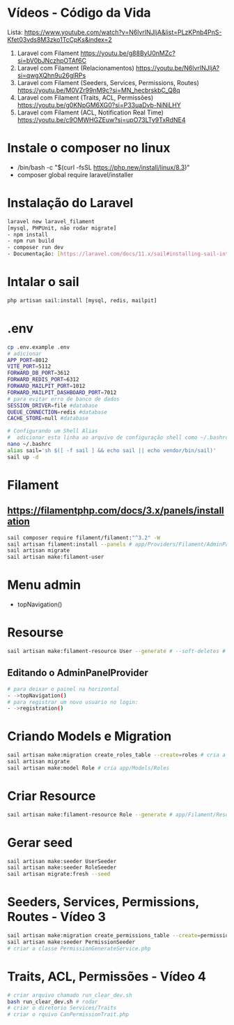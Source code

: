 # Vídeos - Código da Vida
Lista: https://www.youtube.com/watch?v=N6lvrINJljA&list=PLzKPnb4PnS-Kfet03vds8M3zko1TcCpKs&index=2
1. Laravel com Filament https://youtu.be/g88ByU0nMZc?si=bV0bJNczhpOTAf6C
2. Laravel com Filament (Relacionamentos) https://youtu.be/N6lvrINJljA?si=qwgXQhn9u26glRPs
3. Laravel com Filament (Seeders, Services, Permissions, Routes) https://youtu.be/M0VZr99nM9c?si=MN_hecbrskbC_Q8q
4. Laravel com Filament (Traits, ACL, Permissões) https://youtu.be/g0KNpGM6XG0?si=P33uaDvb-NiNiLHY
5. Laravel com Filament (ACL, Notification Real Time) https://youtu.be/c9OMWHGZEuw?si=upO73LTy9TxRdNE4

# Instale o composer no linux
* /bin/bash -c "$(curl -fsSL https://php.new/install/linux/8.3)"
* composer global require laravel/installer

#  Instalação do Laravel
```sh
laravel new laravel_filament
[mysql, PHPUnit, não rodar migrate]
- npm install
- npm run build
- composer run dev
- Documentação: [https://laravel.com/docs/11.x/sail#installing-sail-into-existing-applications](Sail)
```
# Intalar o sail
```sh
php artisan sail:install [mysql, redis, mailpit]
```
# .env
```sh
cp .env.example .env
# adicionar
APP_PORT=8012
VITE_PORT=5112
FORWARD_DB_PORT=3612
FORWARD_REDIS_PORT=6312
FORWARD_MAILPIT_PORT=1012
FORWARD_MAILPIT_DASHBOARD_PORT=7012
# para evitar erro de banco de dados
SESSION_DRIVER=file #database
QUEUE_CONNECTION=redis #database
CACHE_STORE=null #database
```
```sh
# Configurando um Shell Alias
#  adicionar esta linha ao arquivo de configuração shell como ~/.bashrc e reinicie o shell.
nano ~/.bashrc
alias sail='sh $([ -f sail ] && echo sail || echo vendor/bin/sail)'
sail up -d
```
# Filament
## https://filamentphp.com/docs/3.x/panels/installation
```sh
sail composer require filament/filament:"^3.2" -W
sail artisan filament:install --panels # app/Providers/Filament/AdminPanelProvider.php
sail artisan migrate
sail artisan make:filament-user
```
# Menu admin
- topNavigation()

# Resourse
```sh
sail artisan make:filament-resource User --generate # --soft-deletes # app/Filament/Resources/UserResource.php
```
## Editando o AdminPanelProvider
```sh
# para deixar o painel na horizontal
- ->topNavigation()
# para registrar um novo usuario no login:
- ->registration() 
```
# Criando Models e Migration
```sh
sail artisan make:migration create_roles_table --create=roles # cria a migration com a tabela roles e duplica para use_roles.
sail artisan migrate
sail artisan make:model Role # cria app/Models/Roles
```
# Criar Resource
```sh
sail artisan make:filament-resource Role --generate # app/Filament/Resources/RoleResource.php
```
# Gerar seed
```sh
sail artisan make:seeder UserSeeder
sail artisan make:seeder RoleSeeder
sail artisan migrate:fresh --seed
```
# Seeders, Services, Permissions, Routes - Vídeo 3
```sh
sail artisan make:migration create_permissions_table --create=permissions # cria a migration com a tabela
sail artisan make:seeder PermissionSeeder
# criar a classe PermissionGenerateService.php
```
# Traits, ACL, Permissões - Vídeo 4
```sh
# criar arquivo chamado run_clear_dev.sh
bash run_clear_dev.sh # rodar
# criar o diretorio Services/Traits
# criar o rquivo CanPermissionTrait.php

